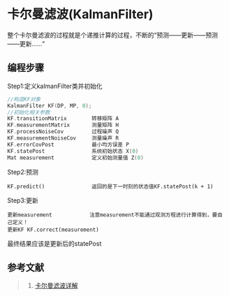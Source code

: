 # 卡尔曼滤波(KalmanFilter)  
整个卡尔曼滤波的过程就是个递推计算的过程，不断的“预测——更新——预测——更新……”  
## 编程步骤
Step1:定义kalmanFilter类并初始化
 ```C++
//构造KF对象  
KalmanFilter KF(DP, MP, 0);  
//初始化相关参数  
KF.transitionMatrix        转移矩阵 A  
KF.measurementMatrix       测量矩阵 H  
KF.processNoiseCov         过程噪声 Q  
KF.measurementNoiseCov     测量噪声 R
KF.errorCovPost            最小均方误差 P  
KF.statePost               系统初始状态 X(0)  
Mat measurement            定义初始测量值 Z(0)  
 ```
Step2:预测  
```  
KF.predict()               返回的是下一时刻的状态值KF.statePost(k + 1)  
```  
Step3:更新  
```  
更新measurement            注意measurement不能通过观测方程进行计算得到，要自己定义！  
更新KF KF.correct(measurement)  
```  
最终结果应该是更新后的statePost  
  
  
  ##  参考文献  

> 1. [卡尔曼滤波详解](http://blog.csdn.net/gdfsg/article/details/50904811)
